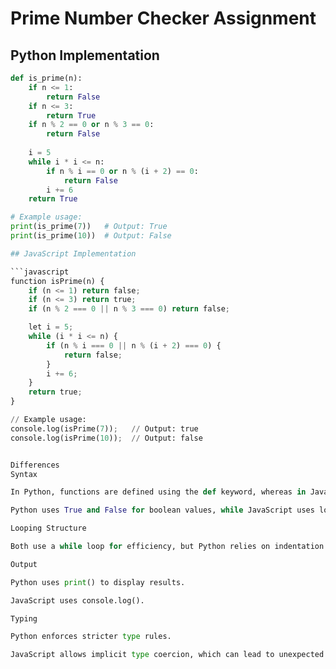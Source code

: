 # Prime Number Checker Assignment

## Python Implementation

```python
def is_prime(n):
    if n <= 1:
        return False
    if n <= 3:
        return True
    if n % 2 == 0 or n % 3 == 0:
        return False
    
    i = 5
    while i * i <= n:
        if n % i == 0 or n % (i + 2) == 0:
            return False
        i += 6
    return True

# Example usage:
print(is_prime(7))   # Output: True
print(is_prime(10))  # Output: False

## JavaScript Implementation

```javascript
function isPrime(n) {
    if (n <= 1) return false;
    if (n <= 3) return true;
    if (n % 2 === 0 || n % 3 === 0) return false;

    let i = 5;
    while (i * i <= n) {
        if (n % i === 0 || n % (i + 2) === 0) {
            return false;
        }
        i += 6;
    }
    return true;
}

// Example usage:
console.log(isPrime(7));   // Output: true
console.log(isPrime(10));  // Output: false


Differences
Syntax

In Python, functions are defined using the def keyword, whereas in JavaScript, the function keyword is used.

Python uses True and False for boolean values, while JavaScript uses lowercase true and false.

Looping Structure

Both use a while loop for efficiency, but Python relies on indentation for scope, while JavaScript uses curly braces {}.

Output

Python uses print() to display results.

JavaScript uses console.log().

Typing

Python enforces stricter type rules.

JavaScript allows implicit type coercion, which can lead to unexpected behavior if inputs aren’t carefully checked.
